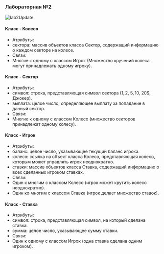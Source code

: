 ### Лабораторная №2


![lab2Update](https://github.com/LizardTekuteva/fortune/assets/164531160/2199580e-c2a1-43c3-a877-0e6144097c00)


#### Класс - Колесо 

- Атрибуты: 
- сектора: массив объектов класса Сектор, содержащий информацию о каждом секторе на колесе. 
- Связи: 
- Многие к одному с классом Игрок (Множество кручений колеса могут принадлежать одному игроку). 

#### Класс - Сектор 

- Атрибуты: 
- символ: строка, представляющая символ сектора (1$, 2$, 5$, 10$, 20$, Джокер). 
- выплата: целое число, определяющее выплату за попадание в данный сектор. 
- Связи: 
- Многие к одному с классом Колесо (множество секторов принадлежат одному колесу). 

#### Класс - Игрок 

- Атрибуты: 
- баланс: целое число, указывающее текущий баланс игрока. 
- колесо: ссылка на объект класса Колесо, представляющая колесо, которым может управлять игрок неоднократно. 
- ставки: массив объектов класса Ставка, содержащий информацию о всех сделанных игроком ставках. 
- Связи: 
- Один к многим с классом Колесо (игрок может крутить колесо неоднократно). 
- Один ко многим с классом Ставка (игрок делает множество ставок). 

#### Класс - Ставка 

- Атрибуты: 
- символ: строка, представляющая символ, на который сделана ставка. 
- сумма: целое число, указывающее сумму ставки. 
- Связи: 
- Один к одному с классом Игрок (одна ставка сделана одним игроком).
